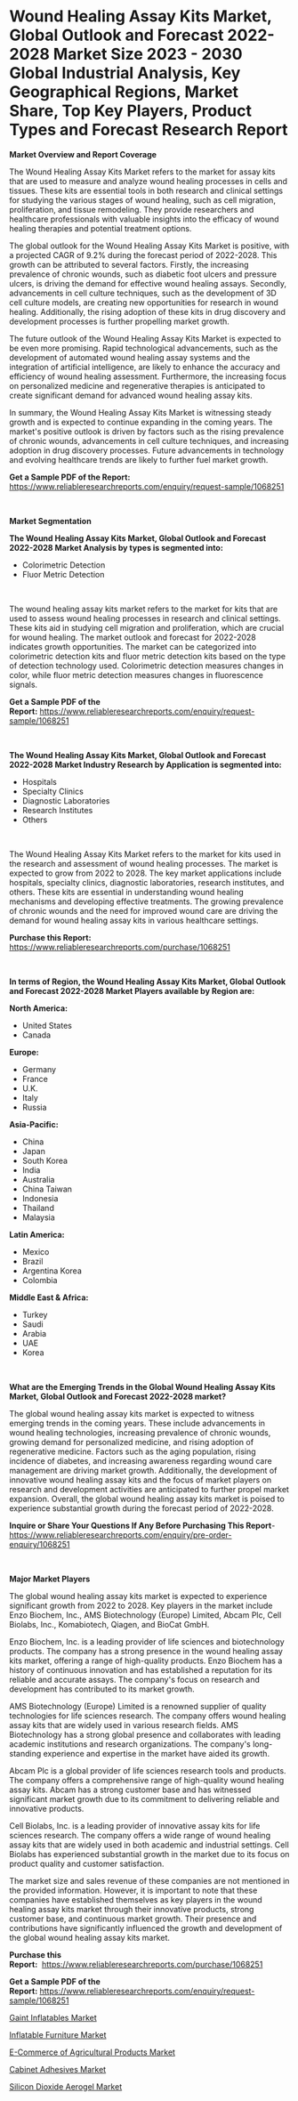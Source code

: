 <p><h1>Wound Healing Assay Kits Market, Global Outlook and Forecast 2022-2028 Market Size 2023 - 2030 Global Industrial Analysis, Key Geographical Regions, Market Share, Top Key Players, Product Types and Forecast Research Report</h1></p><p><strong>Market Overview and Report Coverage</strong></p>
<p><p>The Wound Healing Assay Kits Market refers to the market for assay kits that are used to measure and analyze wound healing processes in cells and tissues. These kits are essential tools in both research and clinical settings for studying the various stages of wound healing, such as cell migration, proliferation, and tissue remodeling. They provide researchers and healthcare professionals with valuable insights into the efficacy of wound healing therapies and potential treatment options.</p><p>The global outlook for the Wound Healing Assay Kits Market is positive, with a projected CAGR of 9.2% during the forecast period of 2022-2028. This growth can be attributed to several factors. Firstly, the increasing prevalence of chronic wounds, such as diabetic foot ulcers and pressure ulcers, is driving the demand for effective wound healing assays. Secondly, advancements in cell culture techniques, such as the development of 3D cell culture models, are creating new opportunities for research in wound healing. Additionally, the rising adoption of these kits in drug discovery and development processes is further propelling market growth.</p><p>The future outlook of the Wound Healing Assay Kits Market is expected to be even more promising. Rapid technological advancements, such as the development of automated wound healing assay systems and the integration of artificial intelligence, are likely to enhance the accuracy and efficiency of wound healing assessment. Furthermore, the increasing focus on personalized medicine and regenerative therapies is anticipated to create significant demand for advanced wound healing assay kits.</p><p>In summary, the Wound Healing Assay Kits Market is witnessing steady growth and is expected to continue expanding in the coming years. The market's positive outlook is driven by factors such as the rising prevalence of chronic wounds, advancements in cell culture techniques, and increasing adoption in drug discovery processes. Future advancements in technology and evolving healthcare trends are likely to further fuel market growth.</p></p>
<p><strong>Get a Sample PDF of the Report:</strong> <a href="https://www.reliableresearchreports.com/enquiry/request-sample/1068251">https://www.reliableresearchreports.com/enquiry/request-sample/1068251</a></p>
<p>&nbsp;</p>
<p><strong>Market Segmentation</strong></p>
<p><strong>The Wound Healing Assay Kits Market, Global Outlook and Forecast 2022-2028 Market Analysis by types is segmented into:</strong></p>
<p><ul><li>Colorimetric Detection</li><li>Fluor Metric Detection</li></ul></p>
<p>&nbsp;</p>
<p><p>The wound healing assay kits market refers to the market for kits that are used to assess wound healing processes in research and clinical settings. These kits aid in studying cell migration and proliferation, which are crucial for wound healing. The market outlook and forecast for 2022-2028 indicates growth opportunities. The market can be categorized into colorimetric detection kits and fluor metric detection kits based on the type of detection technology used. Colorimetric detection measures changes in color, while fluor metric detection measures changes in fluorescence signals.</p></p>
<p><strong>Get a Sample PDF of the Report:</strong>&nbsp;<a href="https://www.reliableresearchreports.com/enquiry/request-sample/1068251">https://www.reliableresearchreports.com/enquiry/request-sample/1068251</a></p>
<p>&nbsp;</p>
<p><strong>The Wound Healing Assay Kits Market, Global Outlook and Forecast 2022-2028 Market Industry Research by Application is segmented into:</strong></p>
<p><ul><li>Hospitals</li><li>Specialty Clinics</li><li>Diagnostic Laboratories</li><li>Research Institutes</li><li>Others</li></ul></p>
<p>&nbsp;</p>
<p><p>The Wound Healing Assay Kits Market refers to the market for kits used in the research and assessment of wound healing processes. The market is expected to grow from 2022 to 2028. The key market applications include hospitals, specialty clinics, diagnostic laboratories, research institutes, and others. These kits are essential in understanding wound healing mechanisms and developing effective treatments. The growing prevalence of chronic wounds and the need for improved wound care are driving the demand for wound healing assay kits in various healthcare settings.</p></p>
<p><strong>Purchase this Report:</strong>&nbsp; <a href="https://www.reliableresearchreports.com/purchase/1068251">https://www.reliableresearchreports.com/purchase/1068251</a></p>
<p>&nbsp;</p>
<p><strong>In terms of Region, the Wound Healing Assay Kits Market, Global Outlook and Forecast 2022-2028 Market Players available by Region are:</strong></p>
<p>
    <p> <strong> North America: </strong>
        <ul>
            <li>United States</li>
            <li>Canada</li>
        </ul>
        </p> 
    <p> <strong> Europe: </strong>
        <ul>
            <li>Germany</li>
            <li>France</li>
            <li>U.K.</li>
            <li>Italy</li>
            <li>Russia</li>
        </ul>
        </p> 
    <p> <strong> Asia-Pacific: </strong>
        <ul>
            <li>China</li>
            <li>Japan</li>
            <li>South Korea</li>
            <li>India</li>
            <li>Australia</li>
            <li>China Taiwan</li>
            <li>Indonesia</li>
            <li>Thailand</li>
            <li>Malaysia</li>
        </ul>
        </p> 
    <p> <strong> Latin America: </strong>
        <ul>
            <li>Mexico</li>
            <li>Brazil</li>
            <li>Argentina Korea</li>
            <li>Colombia</li>
        </ul>
        </p> 
    <p> <strong> Middle East & Africa: </strong>
        <ul>
            <li>Turkey</li>
            <li>Saudi</li>
            <li>Arabia</li>
            <li>UAE</li>
            <li>Korea</li>
        </ul>
    </p>
    </p>
<p>&nbsp;</p>
<p><strong>What are the Emerging Trends in the Global Wound Healing Assay Kits Market, Global Outlook and Forecast 2022-2028 market?</strong></p>
<p><p>The global wound healing assay kits market is expected to witness emerging trends in the coming years. These include advancements in wound healing technologies, increasing prevalence of chronic wounds, growing demand for personalized medicine, and rising adoption of regenerative medicine. Factors such as the aging population, rising incidence of diabetes, and increasing awareness regarding wound care management are driving market growth. Additionally, the development of innovative wound healing assay kits and the focus of market players on research and development activities are anticipated to further propel market expansion. Overall, the global wound healing assay kits market is poised to experience substantial growth during the forecast period of 2022-2028.</p></p>
<p><strong>Inquire or Share Your Questions If Any Before Purchasing This Report</strong>- <a href="https://www.reliableresearchreports.com/enquiry/pre-order-enquiry/1068251">https://www.reliableresearchreports.com/enquiry/pre-order-enquiry/1068251</a></p>
<p>&nbsp;</p>
<p><strong>Major Market Players</strong></p>
<p><p>The global wound healing assay kits market is expected to experience significant growth from 2022 to 2028. Key players in the market include Enzo Biochem, Inc., AMS Biotechnology (Europe) Limited, Abcam Plc, Cell Biolabs, Inc., Komabiotech, Qiagen, and BioCat GmbH.</p><p>Enzo Biochem, Inc. is a leading provider of life sciences and biotechnology products. The company has a strong presence in the wound healing assay kits market, offering a range of high-quality products. Enzo Biochem has a history of continuous innovation and has established a reputation for its reliable and accurate assays. The company's focus on research and development has contributed to its market growth.</p><p>AMS Biotechnology (Europe) Limited is a renowned supplier of quality technologies for life sciences research. The company offers wound healing assay kits that are widely used in various research fields. AMS Biotechnology has a strong global presence and collaborates with leading academic institutions and research organizations. The company's long-standing experience and expertise in the market have aided its growth.</p><p>Abcam Plc is a global provider of life sciences research tools and products. The company offers a comprehensive range of high-quality wound healing assay kits. Abcam has a strong customer base and has witnessed significant market growth due to its commitment to delivering reliable and innovative products.</p><p>Cell Biolabs, Inc. is a leading provider of innovative assay kits for life sciences research. The company offers a wide range of wound healing assay kits that are widely used in both academic and industrial settings. Cell Biolabs has experienced substantial growth in the market due to its focus on product quality and customer satisfaction.</p><p>The market size and sales revenue of these companies are not mentioned in the provided information. However, it is important to note that these companies have established themselves as key players in the wound healing assay kits market through their innovative products, strong customer base, and continuous market growth. Their presence and contributions have significantly influenced the growth and development of the global wound healing assay kits market.</p></p>
<p><strong>Purchase this Report:</strong>&nbsp;&nbsp;<a href="https://www.reliableresearchreports.com/purchase/1068251">https://www.reliableresearchreports.com/purchase/1068251</a></p>
<p></p>
<p><strong>Get a Sample PDF of the Report:</strong>&nbsp;<a href="https://www.reliableresearchreports.com/enquiry/request-sample/1068251">https://www.reliableresearchreports.com/enquiry/request-sample/1068251</a></p>
<p><p><a href="https://www.linkedin.com/pulse/gaint-inflatables-market-size-growth-forecast-from-2023-uneye/">Gaint Inflatables Market</a></p><p><a href="https://www.linkedin.com/pulse/inflatable-furniture-market-insights-players-forecast-till-cv2ke/">Inflatable Furniture Market</a></p><p><a href="https://github.com/RoccoManning/Market-Research-Report-List-1/blob/main/e-commerce-of-agricultural-products-market.md">E-Commerce of Agricultural Products Market</a></p><p><a href="https://medium.com/@santosh99915121/cabinet-adhesives-market-size-growth-forecast-2023-2030-9422aee927cb">Cabinet Adhesives Market</a></p><p><a href="https://medium.com/@s40138378/silicon-dioxide-aerogel-market-size-growth-forecast-2023-2030-673bbce505f8">Silicon Dioxide Aerogel Market</a></p></p>
